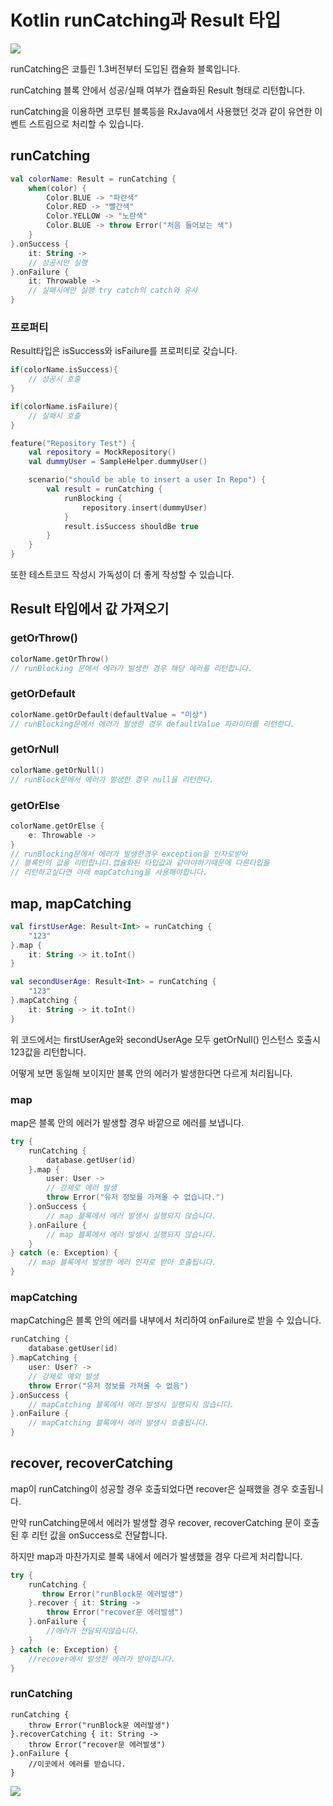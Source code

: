 # Kotlin runCatching과 Result 타입

![](https://miro.medium.com/v2/resize:fit:1400/format:webp/1*wszuc8Bc4TvIutd_EljxZw.png)

runCatching은 코틀린 1.3버전부터 도입된 캡슐화 블록입니다.

runCatching 블록 안에서 성공/실패 여부가 캡슐화된 Result<T> 형태로 리턴합니다.

runCatching을 이용하면 코루틴 블록등을 RxJava에서 사용했던 것과 같이 유연한 이벤트 스트림으로 처리할 수 있습니다.

## runCatching

```kt
val colorName: Result = runCatching {
    when(color) {
        Color.BLUE -> "파란색"
        Color.RED -> "빨간색"
        Color.YELLOW -> "노란색"
        Color.BLUE -> throw Error("처음 들어보는 색")
    }
}.onSuccess {
    it: String ->
    // 성공시만 실행
}.onFailure {
    it: Throwable ->
    // 실패시에만 실행 try catch의 catch와 유사
}
```

### 프로퍼티
Result<T>타입은 isSuccess와 isFailure를 프로퍼티로 갖습니다.

```kt
if(colorName.isSuccess){
    // 성공시 호출
}

if(colorName.isFailure){
    // 실패시 호출
}
```
```kt
feature("Repository Test") {
    val repository = MockRepository()
    val dummyUser = SampleHelper.dummyUser()

    scenario("should be able to insert a user In Repo") {
        val result = runCatching {
            runBlocking { 
                repository.insert(dummyUser)
            }
            result.isSuccess shouldBe true
        }
    }
}
```

또한 테스트코드 작성시 가독성이 더 좋게 작성할 수 있습니다.

## Result 타입에서 값 가져오기

### getOrThrow()

```kt
colorName.getOrThrow()
// runBlocking 문에서 에러가 발생한 경우 해당 에러를 리턴합니다.
```

### getOrDefault

```kt
colorName.getOrDefault(defaultValue = "미상")
// runBlocking문에서 에러가 발생한 경우 defaultValue 파라미터를 리턴한다.
```

### getOrNull

```kt
colorName.getOrNull()
// runBlock문에서 에러가 발생한 경우 null을 리턴한다.
```

### getOrElse

```kt
colorName.getOrElse {
    e: Throwable ->
}
// runBlocking문에서 에러가 발생한경우 exception을 인자로받아
// 블록안의 값을 리턴합니다.캡슐화된 타입값과 같아야하기때문에 다른타입을
// 리턴하고싶다면 아래 mapCatching을 사용해야합니다.
```

## map, mapCatching

```kt
val firstUserAge: Result<Int> = runCatching {
    "123"
}.map {
    it: String -> it.toInt()
}

val secondUserAge: Result<Int> = runCatching {
    "123"
}.mapCatching {
    it: String -> it.toInt()
}
```

위 코드에서는 firstUserAge와 secondUserAge 모두 getOrNull() 인스턴스 호출시 123값을 리턴합니다.

어떻게 보면 동일해 보이지만 블록 안의 에러가 발생한다면 다르게 처리됩니다.

### map
map은 블록 안의 에러가 발생할 경우 바깥으로 에러를 보냅니다.

```kt
try {
    runCatching {
        database.getUser(id)
    }.map {
        user: User ->
        // 강제로 에러 발생
        throw Error("유저 정보를 가져올 수 없습니다.")
    }.onSuccess {
        // map 블록에서 에러 발생시 실행되지 않습니다.
    }.onFailure {
        // map 블록에서 에러 발생시 실행되지 않습니다.
    }
} catch (e: Exception) {
    // map 블록에서 발생한 에러 인자로 받아 호출됩니다.
}
```

### mapCatching

mapCatching은 블록 안의 에러를 내부에서 처리하여 onFailure로 받을 수 있습니다.

```kt
runCatching {
    database.getUser(id)
}.mapCatching {
    user: User? ->
    // 강제로 예외 발생
    throw Error("유저 정보를 가져올 수 없음")
}.onSuccess {
    // mapCatching 블록에서 에러 발생시 실행되지 않습니다.
}.onFailure {
    // mapCatching 블록에서 에러 발생시 호출됩니다.
}
```

## recover, recoverCatching

map이 runCatching이 성공할 경우 호출되었다면 recover은 실패했을 경우 호출됩니다.

만약 runCatching문에서 에러가 발생할 경우 recover, recoverCatching 문이 호출된 후 리턴 값을 onSuccess로 전달합니다. 

하지만 map과 마찬가지로 블록 내에서 에러가 발생했을 경우 다르게 처리합니다.

```kt
try {
    runCatching {
       throw Error("runBlock문 에러발생")
    }.recover { it: String ->
        throw Error("recover문 에러발생")
    }.onFailure {
        //에러가 전달되지않습니다.
    }
} catch (e: Exception) {
    //recover에서 발생한 에러가 받아집니다.
}
```

### runCatching

```
runCatching {
    throw Error("runBlock문 에러발생")
}.recoverCatching { it: String ->
    throw Error("recover문 에러발생")
}.onFailure {
    //이곳에서 에러를 받습니다.
}
```

![](https://miro.medium.com/v2/resize:fit:1400/format:webp/1*YqtLTx7NUc-x5bvyzH525w.png)

